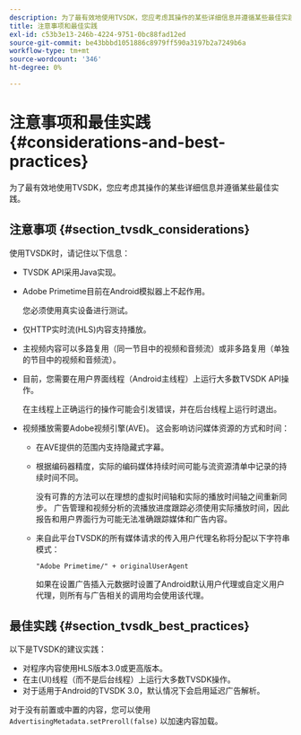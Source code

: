 ```yaml
---
description: 为了最有效地使用TVSDK，您应考虑其操作的某些详细信息并遵循某些最佳实践。
title: 注意事项和最佳实践
exl-id: c53b3e13-246b-4224-9751-0bc88fad12ed
source-git-commit: be43bbbd1051886c8979ff590a3197b2a7249b6a
workflow-type: tm+mt
source-wordcount: '346'
ht-degree: 0%

---
```


# 注意事项和最佳实践 {#considerations-and-best-practices}

为了最有效地使用TVSDK，您应考虑其操作的某些详细信息并遵循某些最佳实践。

## 注意事项 {#section_tvsdk_considerations}

使用TVSDK时，请记住以下信息：

* TVSDK API采用Java实现。
* Adobe Primetime目前在Android模拟器上不起作用。

   您必须使用真实设备进行测试。
* 仅HTTP实时流(HLS)内容支持播放。
* 主视频内容可以多路复用（同一节目中的视频和音频流）或非多路复用（单独的节目中的视频和音频流）。
* 目前，您需要在用户界面线程（Android主线程）上运行大多数TVSDK API操作。

   在主线程上正确运行的操作可能会引发错误，并在后台线程上运行时退出。
* 视频播放需要Adobe视频引擎(AVE)。 这会影响访问媒体资源的方式和时间：

   * 在AVE提供的范围内支持隐藏式字幕。
   * 根据编码器精度，实际的编码媒体持续时间可能与流资源清单中记录的持续时间不同。

      没有可靠的方法可以在理想的虚拟时间轴和实际的播放时间轴之间重新同步。 广告管理和视频分析的流播放进度跟踪必须使用实际播放时间，因此报告和用户界面行为可能无法准确跟踪媒体和广告内容。
   * 来自此平台TVSDK的所有媒体请求的传入用户代理名称将分配以下字符串模式：

      ```
      "Adobe Primetime/" + originalUserAgent
      ```

      如果在设置广告插入元数据时设置了Android默认用户代理或自定义用户代理，则所有与广告相关的调用均会使用该代理。

## 最佳实践 {#section_tvsdk_best_practices}

以下是TVSDK的建议实践：

* 对程序内容使用HLS版本3.0或更高版本。
* 在主(UI)线程（而不是后台线程）上运行大多数TVSDK操作。
* 对于适用于Android的TVSDK 3.0，默认情况下会启用延迟广告解析。

对于没有前置或中置的内容，您可以使用 `AdvertisingMetadata.setPreroll(false)` 以加速内容加载。
